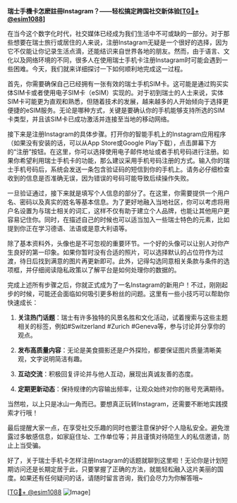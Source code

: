 **瑞士手機卡怎麽註冊Instagram？——轻松搞定跨国社交新体验[[TG💪+ @esim1088](https://t.me/s/esim1088)]**

在当今这个数字化时代，社交媒体已经成为我们生活中不可或缺的一部分。对于那些想要在瑞士旅行或居住的人来说，注册Instagram无疑是一个很好的选择，因为它不仅能让你记录生活点滴，还能结识来自世界各地的朋友。然而，由于语言、文化以及网络环境的不同，很多人在使用瑞士手机卡注册Instagram时可能会遇到一些困难。今天，我们就来详细探讨一下如何顺利地完成这一过程。

首先，你需要确保自己已经拥有一张有效的瑞士手机SIM卡。这可能是通过购买实体SIM卡或者使用电子SIM卡（eSIM）实现的。对于初到瑞士的人士来说，实体SIM卡可能更为直观和熟悉，但随着技术的发展，越来越多的人开始倾向于选择更便捷的eSIM服务。无论是哪种方式，关键是要确认你的手机能够支持所选的SIM卡类型，并且该SIM卡已成功激活并连接至当地的移动网络。

接下来是注册Instagram的具体步骤。打开你的智能手机上的Instagram应用程序（如果没有安装的话，可以从App Store或Google Play下载），点击屏幕下方的“注册”按钮。在这里，你可以选择使用电子邮件地址或者手机号码进行注册。如果你希望利用瑞士手机卡的功能，那么建议采用手机号码注册的方式。输入你的瑞士手机号码后，系统会发送一条包含验证码的短信到你的手机上。请务必仔细检查收到的信息是否准确无误，因为错误的号码可能导致后续操作失败。

一旦验证通过，接下来就是填写个人信息的部分了。在这里，你需要提供一个用户名、密码以及真实的姓名等基本信息。为了更好地融入当地社区，你可以考虑将用户名设置为与瑞士相关的词汇，这样不仅有助于建立个人品牌，也能让其他用户更容易记住你。同时，在描述自己的时候也可以适当加入一些瑞士特色的元素，比如提到你正在学习德语、法语或是意大利语等。

除了基本资料外，头像也是不可忽视的重要环节。一个好的头像可以让别人对你产生良好的第一印象。如果你暂时没有合适的照片，可以选择默认的占位符作为过渡，待日后找到满意的图片再更新即可。此外，记得勾选同意相关条款与条件的选项框，并仔细阅读隐私政策以了解平台是如何处理你的数据的。

完成上述所有步骤之后，你就正式成为了一名Instagram的新用户！不过，刚刚起步的时候，可能还会面临如何吸引更多粉丝的问题。这里有一些小技巧可以帮助你快速成长：

1. **关注热门话题**：瑞士有许多独特的风景名胜和文化活动，试着搜索与这些主题相关的标签，例如#Switzerland #Zurich #Geneva等，参与讨论并分享你的观点。
   
2. **发布高质量内容**：无论是美食摄影还是户外探险，都要保证图片质量清晰美观，文字说明简洁有趣。
   
3. **互动交流**：积极回复评论并与他人互动，展现出真诚友善的态度。
   
4. **定期更新动态**：保持规律的内容输出频率，让观众始终对你的账号充满期待。

当然啦，以上只是冰山一角而已。要想真正玩转Instagram，还需要不断地实践摸索才行哦！

最后提醒大家一点，在享受社交乐趣的同时也要注意保护好个人隐私安全。避免泄露过多敏感信息，如家庭住址、工作单位等；并且谨慎对待陌生人的私信邀请，防止上当受骗。

好了，关于瑞士手机卡怎样注册Instagram的话题就聊到这里啦！无论你是计划短期访问还是长期定居于此，只要掌握了正确的方法，就能轻松融入这片美丽的国度。如果还有任何疑问的话，请随时留言咨询，我们会尽力为你解答哦~

[[TG💪+ @esim1088](https://t.me/s/esim1088) ![Image](https://i.postimg.cc/4NQfJmqS/Snipaste-2025-05-13-00-14-12.png)]